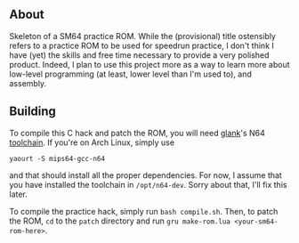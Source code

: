 ## About

Skeleton of a SM64 practice ROM. While the (provisional) title ostensibly refers to
a practice ROM to be used for speedrun practice, I don't think I have (yet) the
skills and free time necessary to provide a very polished product. Indeed, I plan
to use this project more as a way to learn more about low-level programming
(at least, lower level than I'm used to), and assembly.

## Building

To compile this C hack and patch the ROM, you will need [glank](https://github.com/glankk)'s
N64 [toolchain](https://github.com/glankk/n64). If you're on Arch Linux, simply use
```
yaourt -S mips64-gcc-n64
```
and that should install all the proper dependencies. For now, I assume that
you have installed the toolchain in `/opt/n64-dev`. Sorry about that, I'll fix
this later.

To compile the practice hack, simply run `bash compile.sh`. Then, to patch the
ROM, `cd` to the `patch` directory and run `gru make-rom.lua <your-sm64-rom-here>`.
